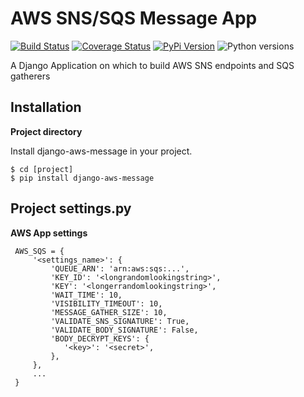 # AWS SNS/SQS Message App

[![Build Status](https://github.com/uw-it-aca/django-aws-message/workflows/tests/badge.svg?branch=main)](https://github.com/uw-it-aca/django-aws-message/actions)
[![Coverage Status](https://coveralls.io/repos/github/uw-it-aca/django-aws-message/badge.svg?branch=main)](https://coveralls.io/github/uw-it-aca/django-aws-message?branch=main)
[![PyPi Version](https://img.shields.io/pypi/v/django-aws-message.svg)](https://pypi.python.org/pypi/django-aws-message)
![Python versions](https://img.shields.io/pypi/pyversions/django-aws-message.svg)

A Django Application on which to build AWS SNS endpoints and SQS gatherers

Installation
------------

**Project directory**

Install django-aws-message in your project.

    $ cd [project]
    $ pip install django-aws-message

Project settings.py
------------------

**AWS App settings**

     AWS_SQS = {
         '<settings_name>': {
             'QUEUE_ARN': 'arn:aws:sqs:...',
             'KEY_ID': '<longrandomlookingstring>',
             'KEY': '<longerrandomlookingstring>',
             'WAIT_TIME': 10,
             'VISIBILITY_TIMEOUT': 10,
             'MESSAGE_GATHER_SIZE': 10,
             'VALIDATE_SNS_SIGNATURE': True,
             'VALIDATE_BODY_SIGNATURE': False,
             'BODY_DECRYPT_KEYS': {
                '<key>': '<secret>',
             },
         },
         ...
     }
